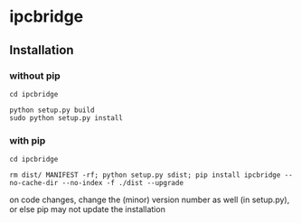 # ipcbridge

## Installation


### without pip
```
cd ipcbridge

python setup.py build
sudo python setup.py install
```

### with pip

```
cd ipcbridge

rm dist/ MANIFEST -rf; python setup.py sdist; pip install ipcbridge --no-cache-dir --no-index -f ./dist --upgrade
```

on code changes, change the (minor) version number as well (in setup.py), or else pip may not update the installation
